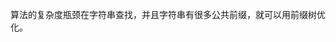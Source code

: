 <!-- 专门用于处理子串查询 -->

<!-- 字符串问题 -->
<!-- 模式匹配 -->
<!-- 编译原理 -->

算法的复杂度瓶颈在字符串查找，并且字符串有很多公共前缀，就可以用前缀树优化。
